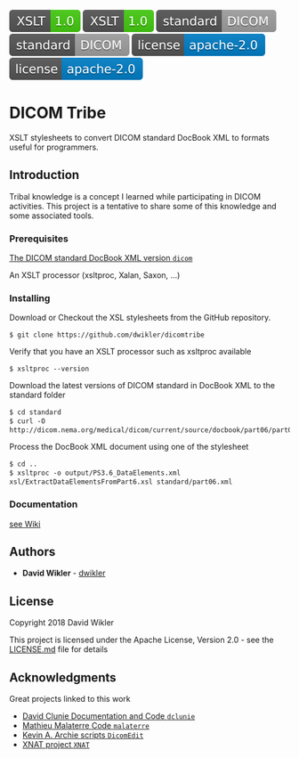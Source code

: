 <!-- ![XSLT.1.0](https://img.shields.io/badge/XSLT-1.0-brightgreen.svg)
![standard.DICOM](https://img.shields.io/badge/standard-DICOM-lightgrey.svg)
![license.apache-2.0](https://img.shields.io/badge/license-apache--2.0-blue.svg)
-->

![XSLT.1.0](./badges/XSLT-1.0-brightgreen.svg)
<img src="./badges/XSLT-1.0-brightgreen.svg">
![standard.DICOM](./badges/standard-DICOM-lightgrey.svg)
<img src="./badges/standard-DICOM-lightgrey.svg">
![license.apache-2.0](./badges/license-apache--2.0-blue.svg)
<img src="./badges/license-apache--2.0-blue.svg">

# DICOM Tribe

XSLT stylesheets to convert DICOM standard DocBook XML to formats useful for programmers.

## Introduction

Tribal knowledge is a concept I learned while participating in DICOM activities. This project is a tentative to share some of this knowledge and some associated tools.

### Prerequisites

[The DICOM standard DocBook XML version `dicom`](https://www.dicomstandard.org/current/)

An XSLT processor (xsltproc, Xalan, Saxon, ...)

### Installing

Download or Checkout the XSL stylesheets from the GitHub repository.

```
$ git clone https://github.com/dwikler/dicomtribe
```

Verify that you have an XSLT processor such as xsltproc available 

```
$ xsltproc --version
```

Download the latest versions of DICOM standard in DocBook XML to the standard folder 

```
$ cd standard
$ curl -O http://dicom.nema.org/medical/dicom/current/source/docbook/part06/part06.xml
```

Process the DocBook XML document using one of the stylesheet
```
$ cd ..
$ xsltproc -o output/PS3.6_DataElements.xml xsl/ExtractDataElementsFromPart6.xsl standard/part06.xml
```

### Documentation

[see Wiki](../../wiki)

 
## Authors

* **David Wikler** - [dwikler](https://github.com/dwikler)

## License

Copyright 2018 David Wikler
  
This project is licensed under the Apache License, Version 2.0 - see the [LICENSE.md](LICENSE.md) file for details

## Acknowledgments

Great projects linked to this work

* [David Clunie Documentation and Code `dclunie`](http://www.dclunie.com/)
* [Mathieu Malaterre Code `malaterre`](https://github.com/malaterre)
* [Kevin A. Archie scripts `DicomEdit`](https://bitbucket.org/xnatdcm/dicom-edit4)
* [XNAT project `XNAT`](https://www.xnat.org/)

